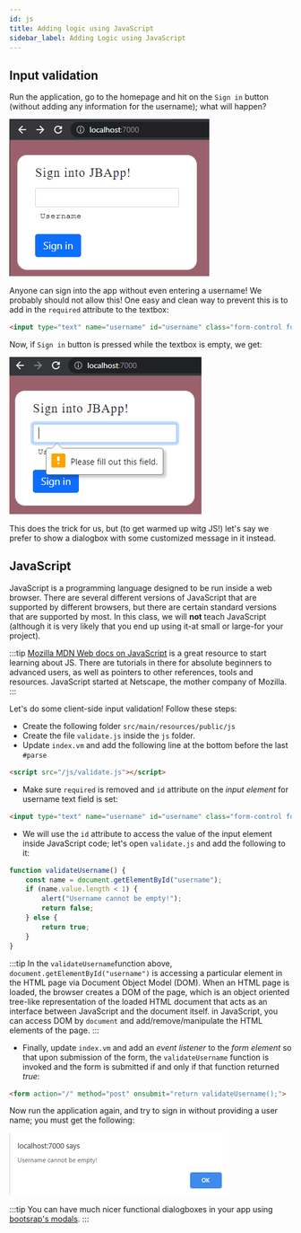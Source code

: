 ```yaml
---
id: js
title: Adding logic using JavaScript
sidebar_label: Adding Logic using JavaScript
---
```


## Input validation

Run the application, go to the homepage and hit on the `Sign in` button (without adding any information for the username); what will happen?

![](../../../static/img/jbapp1.png)


Anyone can sign into the app without even entering a username! We probably should not allow this! One easy and clean way to prevent this is to add in the `required` attribute to the textbox:

```html
<input type="text" name="username" id="username" class="form-control form-control-sm" required/>
```

Now, if `Sign in` button is pressed while the textbox is empty, we get:

![](../../../static/img/jbapp3.png)

This does the trick for us, but (to get warmed up witg JS!) let's say we prefer to show a dialogbox with some customized message in it instead.

## JavaScript

JavaScript is a programming language designed to be run inside a web browser. There are several different versions of JavaScript that are supported by different browsers, but there are certain standard versions that are supported by most. In this class, we will **not** teach JavaScript (although it is very likely that you end up using it-at small or large-for your project). 

:::tip
[Mozilla MDN Web docs on JavaScript](https://developer.mozilla.org/en-US/docs/Web/JavaScript) is a great resource to start learning about JS. There are tutorials in there for absolute beginners to advanced users, as well as pointers to other references, tools and resources. JavaScript started at Netscape, the mother company of Mozilla.  
:::

Let's do some client-side input validation! Follow these steps:

* Create the following folder `src/main/resources/public/js`
* Create the file `validate.js` inside the `js` folder.
* Update `index.vm` and add the following line at the bottom before the last `#parse`

```html
<script src="/js/validate.js"></script>
```

* Make sure `required` is removed and `id` attribute on the _input element_ for username text field is set:

```html
<input type="text" name="username" id="username" class="form-control form-control-sm"/>
```

* We will use the `id` attribute to access the value of the input element inside JavaScript code; let's open `validate.js` and add the following to it:

```js
function validateUsername() {
    const name = document.getElementById("username");
    if (name.value.length < 1) {
        alert("Username cannot be empty!");
        return false;
    } else {
        return true;
    }
}
```

:::tip
In the `validateUsername`function above, `document.getElementById("username")` is accessing a particular element in the HTML page via Document Object Model (DOM). When an HTML page is loaded, the browser creates a DOM of the page, which is an object oriented tree-like representation of the loaded HTML document that acts as an interface between JavaScript and the document itself. in JavaScript, you can access DOM by `document` and add/remove/manipulate the HTML elements of the page.
:::

* Finally, update `index.vm` and add an _event listener_ to the _form element_ so that upon submission of the form, the `validateUsername` function is invoked and the form is submitted if and only if that function returned _true_:

```html
<form action="/" method="post" onsubmit="return validateUsername();">
```

Now run the application again, and try to sign in without providing a user name; you must get the following:

![](../../../static/img/mybooksapp_alert.png)

:::tip
You can have much nicer functional dialogboxes in your app using [bootsrap's modals](https://getbootstrap.com/docs/4.0/components/modal/).
:::
